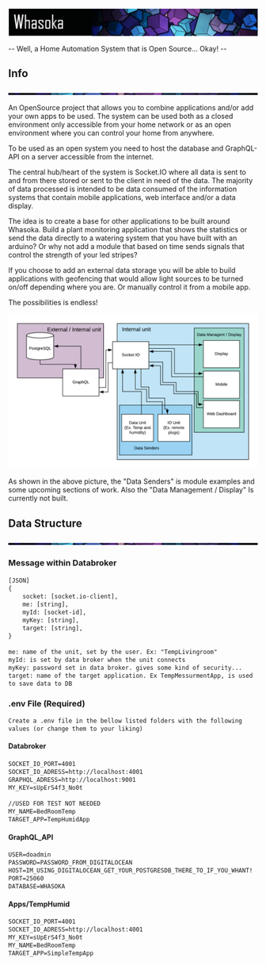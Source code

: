 ![alt text](./Readme_Assets/header.png)

-- Well, a Home Automation System that is Open Source... Okay! --

## Info

![alt text](./Readme_Assets/divider.png)

An OpenSource project that allows you to combine applications and/or add your own apps to be used.
The system can be used both as a closed environment only accessible from your home network or as an open environment where you can control your home from anywhere.

To be used as an open system you need to host the database and GraphQL-API on a server accessible from the internet.

The central hub/heart of the system is Socket.IO where all data is sent to and from there stored or sent to the client in need of the data.
The majority of data processed is intended to be data consumed of the information systems that contain mobile applications, web interface and/or a data display.

The idea is to create a base for other applications to be built around Whasoka. Build a plant monitoring application that shows the statistics or send the data directly to a watering system that you have built with an arduino? Or why not add a module that based on time sends signals that control the strength of your led stripes?

If you choose to add an external data storage you will be able to build applications with geofencing that would allow light sources to be turned on/off depending where you are. Or manually control it from a mobile app.

The possibilities is endless!

![alt text](./Readme_Assets/data_diagram.png)

As shown in the above picture, the "Data Senders" is module examples and some upcoming sections of work. Also the "Data Management / Display" Is currently not built.

## Data Structure

![alt text](./Readme_Assets/divider.png)

### Message within Databroker

    [JSON]
    {
        socket: [socket.io-client],
        me: [string],
        myId: [socket-id],
        myKey: [string],
        target: [string],
    }

    me: name of the unit, set by the user. Ex: "TempLivingroom"
    myId: is set by data broker when the unit connects
    myKey: password set in data broker. gives some kind of security...
    target: name of the target application. Ex TempMessurmentApp, is used to save data to DB

### .env File (Required)

    Create a .env file in the bellow listed folders with the following values (or change them to your liking)

#### Databroker

    SOCKET_IO_PORT=4001
    SOCKET_IO_ADRESS=http://localhost:4001
    GRAPHQL_ADRESS=http://localhost:9001
    MY_KEY=sUpErS4f3_No0t

    //USED FOR TEST NOT NEEDED
    MY_NAME=BedRoomTemp
    TARGET_APP=TempHumidApp

#### GraphQL_API

    USER=doadmin
    PASSWORD=PASSWORD_FROM_DIGITALOCEAN
    HOST=IM_USING_DIGITALOCEAN_GET_YOUR_POSTGRESDB_THERE_TO_IF_YOU_WHANT!
    PORT=25060
    DATABASE=WHASOKA

#### Apps/TempHumid

    SOCKET_IO_PORT=4001
    SOCKET_IO_ADRESS=http://localhost:4001
    MY_KEY=sUpErS4f3_No0t
    MY_NAME=BedRoomTemp
    TARGET_APP=SimpleTempApp
